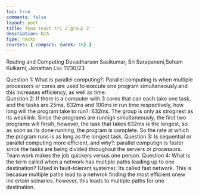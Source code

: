 ```yaml
---
toc: true
comments: false
layout: post
title: Team teach tri 2 group 2
description: N/A
type: hacks
courses: { compsci: {week: 16} }
---
```


Routing and Computing
Devadharson Sasikumar, Sri Surapaneni,Soham Kulkarni, Jonathan Liu: 11/30/23


Question 1: What is parallel computing?: Parallel computing is when multiple processors or cores are used to execute one program simultaneously.and this increases efficiency, as well as time.  
Question 2: If there is a computer with 3 cores that can each take one task, and the tasks are 25ms, 632ms and 100ms in run time respectively, how long will the program take to run?: 632ms. The group is only as strognest as its weaklink. Since the programs are runnign simultaneously, the first two programs will finsih, however, the task that takes 632ms is the longest, so as soon as its done running, the program is complete. So the rate at which the program runs is as long as the longest task. 
Question 3: Is sequential or parallel computing more efficient, and why?: parallel computign is faster since the tasks are being divided throughout the servers or processors. Team work makes the job quickers versus one person. 
Question 4: What is the term called when a network has multiple paths leading up to one destination? (Used in fault-tolerant systems): Its called fast network. This is becasue multiple paths lead to a netwrok finding the most efficient onew inc ertain scinarios. however, this leads to multiple paths for one destination. 
  

